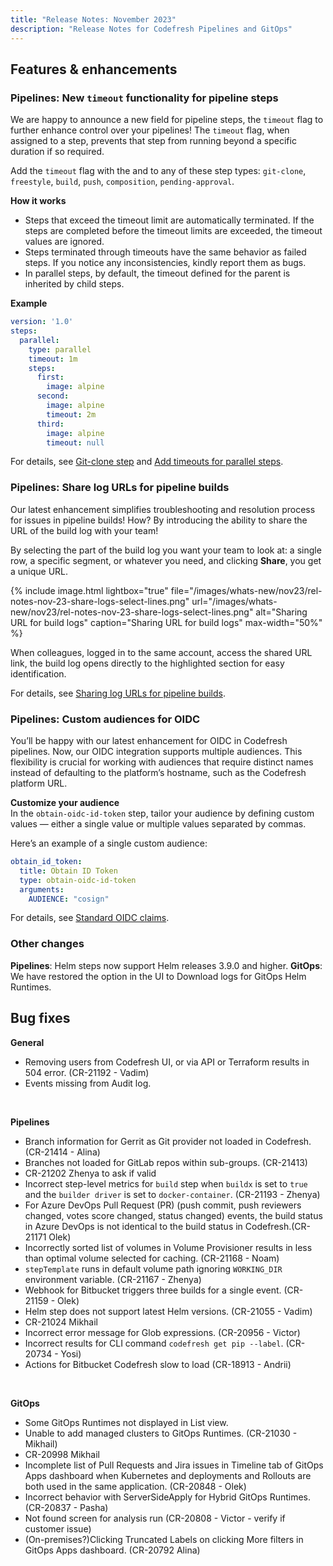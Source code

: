 ```yaml
---
title: "Release Notes: November 2023"
description: "Release Notes for Codefresh Pipelines and GitOps"
---
```


## Features & enhancements


### Pipelines: New `timeout` functionality for pipeline steps

We are happy to announce a new field for pipeline steps, the `timeout` flag to further enhance control over your pipelines!
The `timeout` flag, when assigned to a step, prevents that step from running beyond a specific duration if so required.

Add the `timeout` flag with the <duration> and <units> to any of these step types: `git-clone`, `freestyle`, `build`, `push`, `composition`, `pending-approval`.

**How it works**  
* Steps that exceed the timeout limit are automatically terminated. If the steps are completed before the timeout limits are exceeded, the timeout values are ignored.
* Steps terminated through timeouts have the same behavior as failed steps. If you notice any inconsistencies, kindly report them as bugs.
* In parallel steps, by default, the timeout defined for the parent is inherited by child steps.

**Example**  

```yaml
version: '1.0'
steps:
  parallel:
    type: parallel
    timeout: 1m
    steps:
      first:
        image: alpine
      second:
        image: alpine
        timeout: 2m 
      third:
        image: alpine
        timeout: null 
```
For details, see [Git-clone step]({{site.baseurl}}/docs/pipelines/steps/git-clone/) and [Add timeouts for parallel steps]({{site.baseurl}}/docs/pipelines/advanced-workflows/#add-timeouts-for-parallel-steps).

### Pipelines: Share log URLs for pipeline builds
Our latest enhancement simplifies troubleshooting and resolution process for issues in pipeline builds! How? By introducing the ability to share the URL of the build log with your team! 

By selecting the part of the build log you want your team to look at: a single row, a specific segment, or whatever you need, and clicking **Share**, you get a unique URL. 

{% include 
image.html 
lightbox="true" 
file="/images/whats-new/nov23/rel-notes-nov-23-share-logs-select-lines.png" 
url="/images/whats-new/nov23/rel-notes-nov-23-share-logs-select-lines.png" 
alt="Sharing URL for build logs" 
caption="Sharing URL for build logs" 
max-width="50%" 
%}

When colleagues, logged in to the same account, access the shared URL link, the build log opens directly to the highlighted section for easy identification.

For details, see [Sharing log URLs for pipeline builds]({{site.baseurl}}/docs/pipelines/monitoring-pipelines/#sharing-log-urls-for-pipeline-builds).

### Pipelines: Custom audiences for OIDC
You’ll be happy with our latest enhancement for OIDC in Codefresh pipelines. Now, our OIDC integration supports multiple audiences. This flexibility is crucial for working with audiences that require distinct names instead of defaulting to the platform’s hostname, such as the Codefresh platform URL.

**Customize your audience**  
In the `obtain-oidc-id-token` step, tailor your audience by defining custom values — either a single value or multiple values separated by commas.

Here’s an example of a single custom audience:

```yaml
obtain_id_token:
  title: Obtain ID Token
  type: obtain-oidc-id-token
  arguments:
    AUDIENCE: "cosign"
```

For details, see [Standard OIDC claims]({{site.baseurl}}/docs/integrations/oidc-pipelines/#standard-oidc-claims).


### Other changes
**Pipelines**: Helm steps now support Helm releases 3.9.0 and higher.
**GitOps**: We have restored the option in the UI to Download logs for GitOps Helm Runtimes.



## Bug fixes

**General**  
* Removing users from Codefresh UI, or via API or Terraform results in 504 error. (CR-21192 - Vadim)
* Events missing from Audit log. 

<br>

**Pipelines**  
* Branch information for Gerrit as Git provider not loaded in Codefresh. (CR-21414 - Alina)
* Branches not loaded for GitLab repos within sub-groups. (CR-21413)
* CR-21202 Zhenya to ask if valid
* Incorrect step-level metrics for `build` step when `buildx` is set to `true` and the `builder driver` is set to `docker-container`. (CR-21193 - Zhenya)
* For Azure DevOps Pull Request (PR) (push commit, push reviewers changed, votes score changed, status changed) events, the build status in Azure DevOps is not identical to the build status in Codefresh.(CR-21171 Olek)
* Incorrectly sorted list of volumes in Volume Provisioner results in less than optimal volume selected for caching. (CR-21168 - Noam)
* `stepTemplate` runs in default volume path ignoring `WORKING_DIR` environment variable. (CR-21167 - Zhenya)
* Webhook for Bitbucket triggers three builds for a single event. (CR-21159 - Olek)
* Helm step does not support latest Helm versions. (CR-21055 - Vadim)
* CR-21024 Mikhail
* Incorrect error message for Glob expressions. (CR-20956 - Victor)
* Incorrect results for CLI command `codefresh get pip --label`. (CR-20734 - Yosi)
* Actions for Bitbucket Codefresh slow to load (CR-18913 - Andrii)
<br>


**GitOps**  
* Some GitOps Runtimes not displayed in List view.
* Unable to add managed clusters to GitOps Runtimes. (CR-21030 - Mikhail)
* CR-20998 Mikhail
* Incomplete list of Pull Requests and Jira issues in Timeline tab of GitOps Apps dashboard when Kubernetes and deployments and Rollouts are both used in the same application. (CR-20848 - Olek) 
* Incorrect behavior with ServerSideApply for Hybrid GitOps Runtimes. (CR-20837 - Pasha)
* Not found screen for analysis run (CR-20808 - Victor - verify if customer issue)
* (On-premises?)Clicking Truncated Labels on clicking More filters in GitOps Apps dashboard. (CR-20792 Alina)